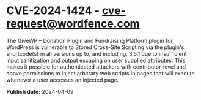 # CVE-2024-1424 - cve-request@wordfence.com

The GiveWP – Donation Plugin and Fundraising Platform plugin for WordPress is vulnerable to Stored Cross-Site Scripting via the plugin's shortcode(s) in all versions up to, and including, 3.5.1 due to insufficient input sanitization and output escaping on user supplied attributes. This makes it possible for authenticated attackers with contributor-level and above permissions to inject arbitrary web scripts in pages that will execute whenever a user accesses an injected page.

**Publish date:** 2024-04-09
